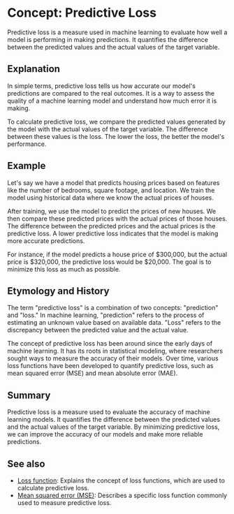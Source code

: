 # Concept: Predictive Loss

Predictive loss is a measure used in machine learning to evaluate how well a
model is performing in making predictions. It quantifies the difference
between the predicted values and the actual values of the target variable.

## Explanation

In simple terms, predictive loss tells us how accurate our model's predictions
are compared to the real outcomes. It is a way to assess the quality of a
machine learning model and understand how much error it is making.

To calculate predictive loss, we compare the predicted values generated by the
model with the actual values of the target variable. The difference between
these values is the loss. The lower the loss, the better the model's
performance.

## Example

Let's say we have a model that predicts housing prices based on features like
the number of bedrooms, square footage, and location. We train the model using
historical data where we know the actual prices of houses.

After training, we use the model to predict the prices of new houses. We then
compare these predicted prices with the actual prices of those houses. The
difference between the predicted prices and the actual prices is the predictive
loss. A lower predictive loss indicates that the model is making more accurate
predictions.

For instance, if the model predicts a house price of $300,000, but the actual
price is $320,000, the predictive loss would be $20,000. The goal is to
minimize this loss as much as possible.

## Etymology and History

The term "predictive loss" is a combination of two concepts: "prediction" and
"loss." In machine learning, "prediction" refers to the process of estimating
an unknown value based on available data. "Loss" refers to the discrepancy
between the predicted value and the actual value.

The concept of predictive loss has been around since the early days of machine
learning. It has its roots in statistical modeling, where researchers sought
ways to measure the accuracy of their models. Over time, various loss functions
have been developed to quantify predictive loss, such as mean squared error
(MSE) and mean absolute error (MAE).

## Summary

Predictive loss is a measure used to evaluate the accuracy of machine learning
models. It quantifies the difference between the predicted values and the
actual values of the target variable. By minimizing predictive loss, we can
improve the accuracy of our models and make more reliable predictions.

## See also

- [Loss function](?concept=loss+function&specialist_role=ML+Engineer&target_audience=Manager+without+much+technical+background):
  Explains the concept of loss functions, which are used to calculate
  predictive loss.
- [Mean squared error (MSE)](?concept=mean+squared+error&specialist_role=ML+Engineer&target_audience=Manager+without+much+technical+background):
  Describes a specific loss function commonly used to measure predictive loss.